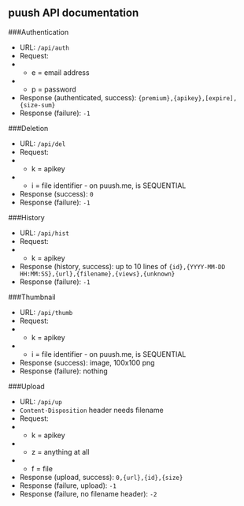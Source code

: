 puush API documentation
-----------------------

###Authentication
 - URL: `/api/auth`
 - Request:
 - - e = email address
 - - p = password
 - Response (authenticated, success): `{premium},{apikey},[expire],{size-sum}`
 - Response (failure): `-1`

###Deletion
 - URL: `/api/del`
 - Request:
 - - k = apikey
 - - i = file identifier - on puush.me, is SEQUENTIAL
 - Response (success): `0`
 - Response (failure): `-1`

###History
 - URL: `/api/hist`
 - Request:
 - - k = apikey
 - Response (history, success): up to 10 lines of `{id},{YYYY-MM-DD HH:MM:SS},{url},{filename},{views},{unknown}`
 - Response (failure): `-1`

###Thumbnail
 - URL: `/api/thumb`
 - Request:
 - - k = apikey
 - - i = file identifier - on puush.me, is SEQUENTIAL
 - Response (success): image, 100x100 png
 - Response (failure): nothing

###Upload
 - URL: `/api/up`
 - `Content-Disposition` header needs filename
 - Request:
 - - k = apikey
 - - z = anything at all
 - - f = file
 - Response (upload, success): `0,{url},{id},{size}`
 - Response (failure, upload): `-1`
 - Response (failure, no filename header): `-2`
